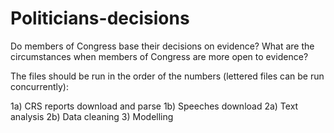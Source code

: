 # Politicians-decisions

Do members of Congress base their decisions on evidence? What are the circumstances when members of Congress are more open to evidence?

The files should be run in the order of the numbers (lettered files can be run concurrently):

1a) CRS reports download and parse
1b) Speeches download
2a) Text analysis
2b) Data cleaning
3) Modelling
